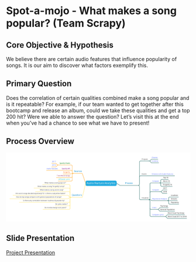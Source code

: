 # Spot-a-mojo - What makes a song popular? (Team Scrapy)

## Core Objective & Hypothesis

We believe there are certain audio features that influence popularity of songs. It is our aim to discover what factors exemplify this.

## Primary Question

Does the correlation of certain qualities combined make a song popular and is it repeatable?
For example, if our team wanted to get together after this bootcamp and release an album, could we take these qualities and get a top 200 hit?
Were we able to answer the question?
Let’s visit this at the end when you’ve had a chance to see what we have to present!


## Process Overview

![alt Process Overview](https://github.com/kd017/TeamScrapyProject1/blob/master/images/process-overview.png)

## Slide Presentation

[Project Presentation](https://docs.google.com/presentation/d/1_3cM0wlnB3FQ-WYdfGPkcIKqSg4cqySp4PPMMLI0pWs/edit?usp=sharing)

